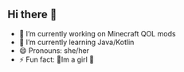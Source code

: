 ## Hi there 👋

- 🔭 I’m currently working on Minecraft QOL mods
- 🌱 I’m currently learning Java/Kotlin
- 😄 Pronouns: she/her
- ⚡ Fun fact: 🌸Im a girl 🌸
